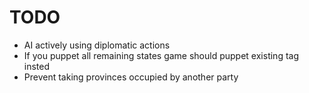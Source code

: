 # TODO
* AI actively using diplomatic actions 
* If you puppet all remaining states game should puppet existing tag insted
* Prevent taking provinces occupied by another party